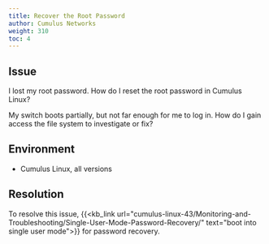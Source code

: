 ```yaml
---
title: Recover the Root Password
author: Cumulus Networks
weight: 310
toc: 4
---
```


## Issue

I lost my root password. How do I reset the root password in Cumulus Linux?

My switch boots partially, but not far enough for me to log in. How do I gain access the file system to investigate or fix?

## Environment

- Cumulus Linux, all versions

## Resolution

To resolve this issue, {{<kb_link url="cumulus-linux-43/Monitoring-and-Troubleshooting/Single-User-Mode-Password-Recovery/" text="boot into single user mode">}} for password recovery.
